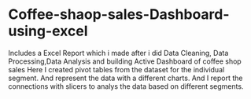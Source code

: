 # Coffee-shaop-sales-Dashboard-using-excel
Includes a Excel Report which i made after i did Data Cleaning, Data Processing,Data Analysis and building Active Dashboard of coffee shop sales
Here I created pivot tables from the dataset for the individual segment. And represent the data with a different charts.
And I report the connections with slicers to analys the data based on different segments.
